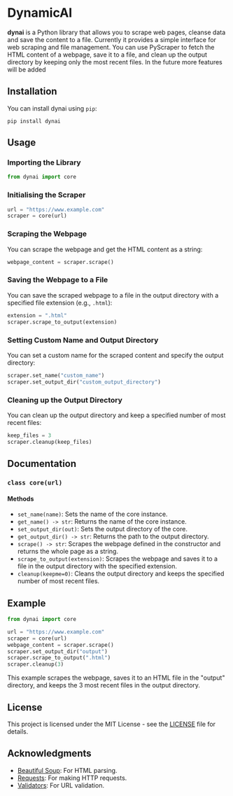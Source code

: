 # DynamicAI

**dynai** is a Python library that allows you to scrape web pages, cleanse data and save the content to a file. Currently it provides a simple interface for web scraping and file management. You can use PyScraper to fetch the HTML content of a webpage, save it to a file, and clean up the output directory by keeping only the most recent files. In the future more features will be added

## Installation

You can install dynai using `pip`:

```
pip install dynai
```

## Usage

### Importing the Library

```python
from dynai import core
```

### Initialising the Scraper

```python
url = "https://www.example.com"
scraper = core(url)
```

### Scraping the Webpage

You can scrape the webpage and get the HTML content as a string:

```python
webpage_content = scraper.scrape()
```

### Saving the Webpage to a File

You can save the scraped webpage to a file in the output directory with a specified file extension (e.g., `.html`):

```python
extension = ".html"
scraper.scrape_to_output(extension)
```

### Setting Custom Name and Output Directory

You can set a custom name for the scraped content and specify the output directory:

```python
scraper.set_name("custom_name")
scraper.set_output_dir("custom_output_directory")
```

### Cleaning up the Output Directory

You can clean up the output directory and keep a specified number of most recent files:

```python
keep_files = 3
scraper.cleanup(keep_files)
```

## Documentation

### `class core(url)`

#### Methods

- `set_name(name)`: Sets the name of the core instance.
- `get_name() -> str`: Returns the name of the core instance.
- `set_output_dir(out)`: Sets the output directory of the core.
- `get_output_dir() -> str`: Returns the path to the output directory.
- `scrape() -> str`: Scrapes the webpage defined in the constructor and returns the whole page as a string.
- `scrape_to_output(extension)`: Scrapes the webpage and saves it to a file in the output directory with the specified extension.
- `cleanup(keepme=0)`: Cleans the output directory and keeps the specified number of most recent files.

## Example

```python
from dynai import core

url = "https://www.example.com"
scraper = core(url)
webpage_content = scraper.scrape()
scraper.set_output_dir("output")
scraper.scrape_to_output(".html")
scraper.cleanup(3)
```

This example scrapes the webpage, saves it to an HTML file in the "output" directory, and keeps the 3 most recent files in the output directory.

## License

This project is licensed under the MIT License - see the [LICENSE](LICENSE) file for details.

## Acknowledgments

- [Beautiful Soup](https://www.crummy.com/software/BeautifulSoup/): For HTML parsing.
- [Requests](https://docs.python-requests.org/en/master/): For making HTTP requests.
- [Validators](https://validators.readthedocs.io/en/latest/): For URL validation.